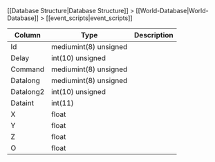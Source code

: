[[Database Structure|Database Structure]] > [[World-Database|World-Database]] > [[event_scripts|event_scripts]]

Column | Type | Description
--- | --- | ---
Id | mediumint(8) unsigned | 
Delay | int(10) unsigned | 
Command | mediumint(8) unsigned | 
Datalong | mediumint(8) unsigned | 
Datalong2 | int(10) unsigned | 
Dataint | int(11) | 
X | float | 
Y | float | 
Z | float | 
O | float | 
